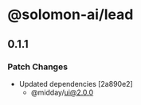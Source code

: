 # @solomon-ai/lead

## 0.1.1

### Patch Changes

- Updated dependencies [2a890e2]
  - @midday/ui@2.0.0
